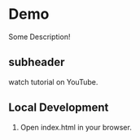 # Demo

Some Description!

## subheader

watch tutorial on YouTube.

## Local Development

1. Open index.html in your browser.


